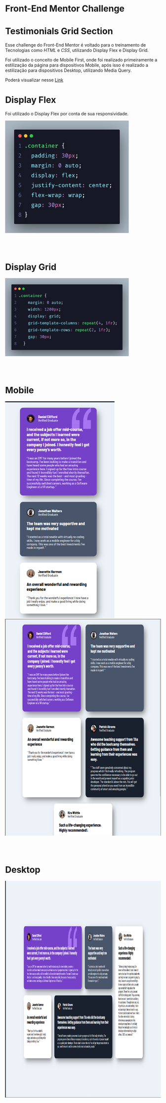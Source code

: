 # Front-End Mentor Challenge

# Testimonials Grid Section

Esse challenge do Front-End Mentor é voltado para o treinamento de Tecnologias como *HTML* e *CSS*, utilizando Display Flex e Display Grid.

Foi utilizado o conceito de Mobile First, onde foi realizado primeiramente a estilização da página para dispositivos Mobile, após isso é realizado a estilização para dispositivos Desktop, utilizando Media Query.

Poderá visualizar nesse <a href="https://thejrodrigues.github.io/Testimonials-Grid-Section-Challenge/" target="_blank" alt="Link do Site">Link</a>

# Display Flex

<p>Foi utilizado o Display Flex por conta de sua responsividade.</p>

<img src="images-readme/container.png" alt="Tela da estilização Mobile" width="400px">
<br></br>
<br></br>

# Display Grid

<img src="images-readme/container-grid.png" alt="Tela da estilização Mobile" width="400px">
<br></br>
<br></br>

# Mobile

<img src="images-readme/Mobile.png" alt="Tela da estilização Mobile" height="700px">
<img src="images-readme/Mobile2.png" alt="Tela da estilização Mobile" height="700px" >
<br></br>
<br></br>

# Desktop

<img src="images-readme/Desktop.png" alt="Tela da estilização Desktop" height="700px">
